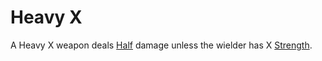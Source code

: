 # Heavy X

A Heavy X weapon deals [Half](../../Game%20Procedures/Core%20Procedures/Half.md) damage unless the wielder has X [Strength](../../Player%20Characters/Abilities/Strength.md).
